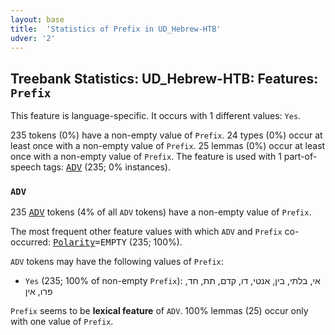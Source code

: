 ```yaml
---
layout: base
title:  'Statistics of Prefix in UD_Hebrew-HTB'
udver: '2'
---
```


## Treebank Statistics: UD_Hebrew-HTB: Features: `Prefix`

This feature is language-specific.
It occurs with 1 different values: `Yes`.

235 tokens (0%) have a non-empty value of `Prefix`.
24 types (0%) occur at least once with a non-empty value of `Prefix`.
25 lemmas (0%) occur at least once with a non-empty value of `Prefix`.
The feature is used with 1 part-of-speech tags: <tt><a href="he_htb-pos-ADV.html">ADV</a></tt> (235; 0% instances).

### `ADV`

235 <tt><a href="he_htb-pos-ADV.html">ADV</a></tt> tokens (4% of all `ADV` tokens) have a non-empty value of `Prefix`.

The most frequent other feature values with which `ADV` and `Prefix` co-occurred: <tt><a href="he_htb-feat-Polarity.html">Polarity</a></tt><tt>=EMPTY</tt> (235; 100%).

`ADV` tokens may have the following values of `Prefix`:

* `Yes` (235; 100% of non-empty `Prefix`): אי, בלתי, בין, אנטי, דו, קדם, תת, חד, פרו, אין

`Prefix` seems to be **lexical feature** of `ADV`. 100% lemmas (25) occur only with one value of `Prefix`.

